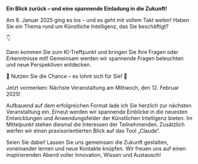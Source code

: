 **Ein Blick zurück – und eine spannende Einladung in die Zukunft!**

Am 8. Januar 2025 ging es los – und es geht mit vollem Takt weiter! Haben Sie ein Thema rund um Künstliche Intelligenz, das Sie beschäftigt?

👇

Dann kommen Sie zum KI-Treffpunkt und bringen Sie Ihre Fragen oder Erkenntnisse mit! Gemeinsam werden wir spannende Fragen beleuchten und neue Perspektiven entdecken.

🎯 Nutzen Sie die Chance – es lohnt sich für Sie! 🎯

Jetzt vormerken: Nächste Veranstaltung am Mittwoch, den 12. Februar 2025!

Aufbauend auf dem erfolgreichen Format lade ich Sie herzlich zur nächsten Veranstaltung ein. Erneut werden wir spannende Einblicke in die neuesten Entwicklungen und Anwendungsfelder der Künstlichen Intelligenz bieten. Im Mittelpunkt stehen diesmal die Interessen der Teilnehmenden. Zusätzlich werfen wir einen praxisorientierten Blick auf das Tool „Claude“.

Seien Sie dabei!
Lassen Sie uns gemeinsam die Zukunft gestalten, voneinander lernen und neue Kontakte knüpfen. Wir freuen uns auf einen inspirierenden Abend voller Innovation, Wissen und Austausch!
